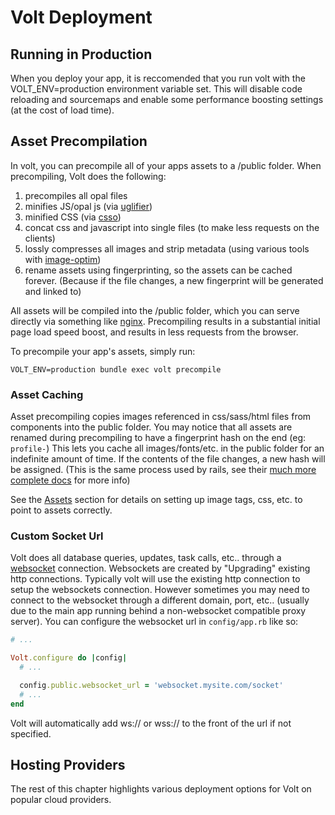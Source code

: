 # Volt Deployment

## Running in Production

When you deploy your app, it is reccomended that you run volt with the VOLT_ENV=production environment variable set.  This will disable code reloading and sourcemaps and enable some performance boosting settings (at the cost of load time).

## Asset Precompilation

In volt, you can precompile all of your apps assets to a /public folder.  When precompiling, Volt does the following:

1. precompiles all opal files
2. minifies JS/opal js (via [uglifier](https://github.com/mishoo/UglifyJS2))
3. minified CSS (via [csso](https://github.com/css/csso))
4. concat css and javascript into single files (to make less requests on the clients)
5. lossly compresses all images and strip metadata (using various tools with [image-optim](https://github.com/toy/image_optim))
6. rename assets using fingerprinting, so the assets can be cached forever.  (Because if the file changes, a new fingerprint will be generated and linked to)

All assets will be compiled into the /public folder, which you can serve directly via something like [nginx](http://nginx.org/).  Precompiling results in a substantial initial page load speed boost, and results in less requests from the browser.

To precompile your app's assets, simply run:

```VOLT_ENV=production bundle exec volt precompile```

### Asset Caching

Asset precompiling copies images referenced in css/sass/html files from components into the public folder.  You may notice that all assets are renamed during precompiling to have a fingerprint hash on the end (eg: ```profile-```)  This lets you cache all images/fonts/etc. in the public folder for an indefinite amount of time.  If the contents of the file changes, a new hash will be assigned.  (This is the same process used by rails, see their [much more complete docs](http://guides.rubyonrails.org/asset_pipeline.html) for more info)

See the [Assets](docs/assets.md) section for details on setting up image tags, css, etc. to point to assets correctly.

### Custom Socket Url

Volt does all database queries, updates, task calls, etc.. through a [websocket](https://en.wikipedia.org/wiki/WebSocket) connection.  Websockets are created by "Upgrading" existing http connections.  Typically volt will use the existing http connection to setup the websockets connection.  However sometimes you may need to connect to the websocket through a different domain, port, etc.. (usually due to the main app running behind a non-websocket compatible proxy server).  You can configure the websocket url in ```config/app.rb``` like so:

```ruby
# ...

Volt.configure do |config|
  # ...

  config.public.websocket_url = 'websocket.mysite.com/socket'
  # ...
end
```

Volt will automatically add ws:// or wss:// to the front of the url if not specified.

## Hosting Providers

The rest of this chapter highlights various deployment options for Volt on popular cloud providers.
